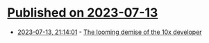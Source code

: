 # [Published on 2023-07-13](index.md)

* [2023-07-13, 21:14:01](https://lobste.rs/s/ng43it/looming_demise_10x_developer) - [The looming demise of the 10x developer](https://blog.testdouble.com/posts/2023-07-12-the-looming-demise-of-the-10x-developer/)
